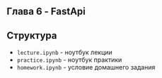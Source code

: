 ## Глава 6 - FastApi
## Структура
- `lecture.ipynb` - ноутбук лекции
- `practice.ipynb` - ноутбук практики
- `homework.ipynb` - условие домашнего задания
